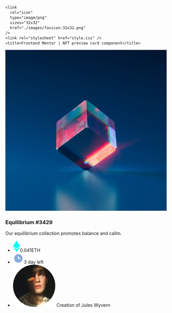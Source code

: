<!DOCTYPE html>
<html lang="en">
  <head>
    <meta charset="UTF-8" />
    <meta name="viewport" content="width=device-width, initial-scale=1.0" />
    <!-- displays site properly based on user's device -->

    <link
      rel="icon"
      type="image/png"
      sizes="32x32"
      href="./images/favicon-32x32.png"
    />
    <link rel="stylesheet" href="style.css" />
    <title>Frontend Mentor | NFT preview card component</title>
  </head>
  <body>
    <div class="post">
      <img
        class="img-post"
        src="images/image-equilibrium.jpg"
        alt="image post"
      />
      <h3>Equilibrium #3429</h3>
      <p>Our equilibrium collection promotes balance and callm.</p>
      <ul>
        <li>
          <img src="images/icon-ethereum.svg" alt="icon-ethereum" />0.041ETH
        </li>
        <li><img src="images/icon-clock.svg" alt="icon-clock" />3 day left</li>
        <div class="seperator"></div>
        <li>
          <img src="images/image-avatar.png" alt="author" />
          Creation of<span> Jules Wyvern</span>
        </li>
      </ul>
    </div>
  </body>
</html>
